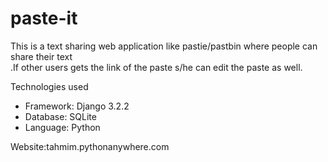 # paste-it

This is a text sharing web application like pastie/pastbin where people can share their text <br />
.If other users gets the link of the paste s/he can edit the paste as well.  <br />

Technologies used

* Framework: Django 3.2.2
* Database: SQLite
* Language: Python 



Website:tahmim.pythonanywhere.com

